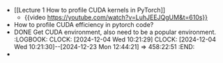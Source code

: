 - [[Lecture 1 How to profile CUDA kernels in PyTorch]]
	- {{video https://youtube.com/watch?v=LuhJEEJQgUM&t=610s}}
- How to profile CUDA efficiency in pytorch code?
- DONE Get CUDA environment, also need to be a popular environment.
  :LOGBOOK:
  CLOCK: [2024-12-04 Wed 10:21:29]
  CLOCK: [2024-12-04 Wed 10:21:30]--[2024-12-23 Mon 12:44:21] =>  458:22:51
  :END:
-